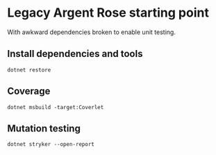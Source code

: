 # Legacy Argent Rose starting point

With awkward dependencies broken to enable unit testing.

## Install dependencies and tools

`dotnet restore`

## Coverage

`dotnet msbuild -target:Coverlet`

## Mutation testing

`dotnet stryker --open-report`

